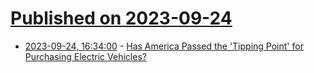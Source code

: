 # [Published on 2023-09-24](index.md)

* [2023-09-24, 16:34:00](https://hardware.slashdot.org/story/23/09/23/2154256/has-america-passed-the-tipping-point-for-purchasing-electric-vehicles?utm_source=rss1.0mainlinkanon&utm_medium=feed) - [Has America Passed the 'Tipping Point' for Purchasing Electric Vehicles?](https://hardware.slashdot.org/story/23/09/23/2154256/has-america-passed-the-tipping-point-for-purchasing-electric-vehicles?utm_source=rss1.0mainlinkanon&utm_medium=feed)
